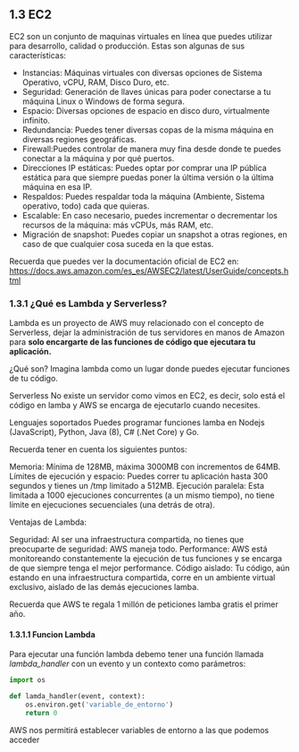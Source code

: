 ## 1.3 EC2

EC2 son un conjunto de maquinas virtuales en línea que puedes utilizar
para desarrollo, calidad o producción. Estas son algunas de sus
características:

-   Instancias: Máquinas virtuales con diversas opciones de Sistema
    Operativo, vCPU, RAM, Disco Duro, etc.
-   Seguridad: Generación de llaves únicas para poder conectarse a tu
    máquina Linux o Windows de forma segura.
-   Espacio: Diversas opciones de espacio en disco duro, virtualmente
    infinito.
-   Redundancia: Puedes tener diversas copas de la misma máquina en
    diversas regiones geográficas.
-   Firewall:Puedes controlar de manera muy fina desde donde te puedes
    conectar a la máquina y por qué puertos.
-   Direcciones IP estáticas: Puedes optar por comprar una IP pública
    estática para que siempre puedas poner la última versión o la última
    máquina en esa IP.
-   Respaldos: Puedes respaldar toda la máquina (Ambiente, Sistema
    operativo, todo) cada que quieras.
-   Escalable: En caso necesario, puedes incrementar o decrementar los
    recursos de la máquina: más vCPUs, más RAM, etc.
-   Migración de snapshot: Puedes copiar un snapshot a otras regiones,
    en caso de que cualquier cosa suceda en la que estas.

Recuerda que puedes ver la documentación oficial de EC2 en:
<https://docs.aws.amazon.com/es_es/AWSEC2/latest/UserGuide/concepts.html>

### 1.3.1 ¿Qué es Lambda y Serverless?

Lambda es un proyecto de AWS muy relacionado con el concepto de
Serverless, dejar la administración de tus servidores en manos de Amazon
para **solo encargarte de las funciones de código que ejecutara tu
aplicación.**

¿Qué son? Imagina lambda como un lugar donde puedes ejecutar funciones
de tu código.

Serverless No existe un servidor como vimos en EC2, es decir, solo está
el código en lamba y AWS se encarga de ejecutarlo cuando necesites.

Lenguajes soportados Puedes programar funciones lamba en Nodejs
(JavaScript), Python, Java (8), C# (.Net Core) y Go.

Recuerda tener en cuenta los siguientes puntos:

Memoria: Mínima de 128MB, máxima 3000MB con incrementos de 64MB. Límites
de ejecución y espacio: Puedes correr tu aplicación hasta 300 segundos y
tienes un /tmp limitado a 512MB. Ejecución paralela: Esta limitada a
1000 ejecuciones concurrentes (a un mismo tiempo), no tiene límite en
ejecuciones secuenciales (una detrás de otra).

Ventajas de Lambda:

Seguridad: Al ser una infraestructura compartida, no tienes que
preocuparte de seguridad: AWS maneja todo. Performance: AWS está
monitoreando constantemente la ejecución de tus funciones y se encarga
de que siempre tenga el mejor performance. Código aislado: Tu código,
aún estando en una infraestructura compartida, corre en un ambiente
virtual exclusivo, aislado de las demás ejecuciones lamba.

Recuerda que AWS te regala 1 millón de peticiones lamba gratis el primer
año.

#### 1.3.1.1 Funcion Lambda

Para ejecutar una función lambda debemo tener una función llamada
*lambda_handler* con un evento y un contexto como parámetros:

``` python
import os

def lamda_handler(event, context):
    os.environ.get('variable_de_entorno')
    return 0
```

AWS nos permitirá establecer variables de entorno a las que podemos
acceder

